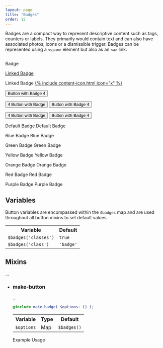 ```yaml
---
layout: page
title: "Badges"
order: 12
---
```


Badges are a compact way to represent descriptive content such as tags, counters or labels. They primarily would contain text and can also have associated photos, icons or a dismissible trigger. Badges can be represented using a `<span>` element but also as an `<a>` link.

```html

```

<div class="demo demo-badges">
  <p><span class="badge">Badge</span></p>
  <p><a class="badge" href="#">Linked Badge</a></p>
  <p><span class="badge dismissible">Linked Badge <a href="#" class="close">{% include content-icon.html icon="x" %}</a></span></p>

  <p>
    <button class="button button-badge-right">
      Button with Badge <span class="badge blue inverted">4</span>
    </button>
  </p>

  <p>
    <button class="button button-badge-left blue">
      <span class="badge white">4</span> Button with Badge
    </button>
    <button class="button button-badge-right blue">
      Button with Badge <span class="badge white">4</span>
    </button>
  </p>
  <p>
    <button class="button button-badge-left blue">
      <span class="badge white inverted">4</span> Button with Badge
    </button>
    <button class="button button-badge-right blue">
      Button with Badge <span class="badge white inverted">4</span>
    </button>
  </p>

  <p>
    <span class="badge">Default Badge</span>
    <span class="badge inverted">Default Badge</span>
  </p>
  <p>
    <span class="badge blue">Blue Badge</span>
    <span class="badge blue inverted">Blue Badge</span>
  </p>
  <p>
    <span class="badge green">Green Badge</span>
    <span class="badge green inverted">Green Badge</span>
  </p>
  <p>
    <span class="badge yellow">Yellow Badge</span>
    <span class="badge yellow inverted">Yellow Badge</span>
  </p>
  <p>
    <span class="badge orange">Orange Badge</span>
    <span class="badge orange inverted">Orange Badge</span>
  </p>
  <p>
    <span class="badge red">Red Badge</span>
    <span class="badge red inverted">Red Badge</span>
  </p>
  <p>
    <span class="badge purple">Purple Badge</span>
    <span class="badge purple inverted">Purple Badge</span>
  </p>
</div>

## Variables

Button variables are encompassed within the `$badges` map and are used throughout all button mixins to set default values.

<table class="table table-docs">
  <tr>
    <th>Variable</th>
    <th>Default</th>
  </tr>
  <tr>
    <td><code>$badges('classes')</code></td>
    <td><code>true</code></td>
  </tr>
  <tr>
    <td><code>$badges('class')</code></td>
    <td><code>'badge'</code></td>
  </tr>
</table>

## Mixins

...

<ul class="list list-docs">

<li markdown="1">

### make-button

...

```scss
@include make-badge( $options: () );
```

<table class="table table-docs">
  <tr>
    <th>Variable</th>
    <th>Type</th>
    <th>Default</th>
  </tr>
  <tr>
    <td><code>$options</code></td>
    <td>Map</td>
    <td><code>$badges()</code></td>
  </tr>
</table>

<p class="subheading">Example Usage</p>

```scss

```

</li>

</ul>
